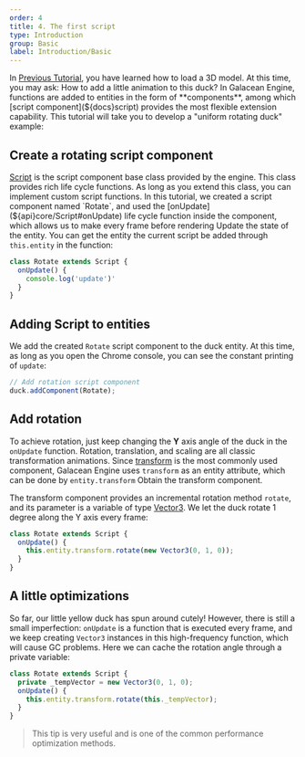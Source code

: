 ```yaml
---
order: 4
title: 4. The first script
type: Introduction
group: Basic
label: Introduction/Basic
---
```


In [Previous Tutorial](${docs}model), you have learned how to load a 3D model. At this time, you may ask: How to add a little animation to this duck? In Galacean Engine, functions are added to entities in the form of **components**, among which [script component](${docs}script) provides the most flexible extension capability. This tutorial will take you to develop a "uniform rotating duck" example:

<playground src="script-basic.ts"></playground>

## Create a rotating script component

[Script](${api}core/Script) is the script component base class provided by the engine. This class provides rich life cycle functions. As long as you extend this class, you can implement custom script functions. In this tutorial, we created a script component named `Rotate`, and used the [onUpdate](${api}core/Script#onUpdate) life cycle function inside the component, which allows us to make every frame before rendering Update the state of the entity. You can get the entity the current script be added through `this.entity` in the function:

```typescript
class Rotate extends Script {
  onUpdate() {
    console.log('update')'
  }
}
```

## Adding Script to entities

We add the created `Rotate` script component to the duck entity. At this time, as long as you open the Chrome console, you can see the constant printing of `update`:

```typescript
// Add rotation script component
duck.addComponent(Rotate);
```

## Add rotation

To achieve rotation, just keep changing the **Y** axis angle of the duck in the `onUpdate` function. Rotation, translation, and scaling are all classic transformation animations. Since [transform](${docs}transform) is the most commonly used component, Galacean Engine uses `transform` as an entity attribute, which can be done by `entity.transform` Obtain the transform component.

The transform component provides an incremental rotation method `rotate`, and its parameter is a variable of type [Vector3](${api}math/Vector3). We let the duck rotate 1 degree along the Y axis every frame:

```typescript
class Rotate extends Script {
  onUpdate() {
    this.entity.transform.rotate(new Vector3(0, 1, 0));
  }
}
```

## A little optimizations

So far, our little yellow duck has spun around cutely! However, there is still a small imperfection: `onUpdate` is a function that is executed every frame, and we keep creating `Vector3` instances in this high-frequency function, which will cause GC problems. Here we can cache the rotation angle through a private variable:

```typescript
class Rotate extends Script {
  private _tempVector = new Vector3(0, 1, 0);
  onUpdate() {
    this.entity.transform.rotate(this._tempVector);
  }
}
```

> This tip is very useful and is one of the common performance optimization methods.
